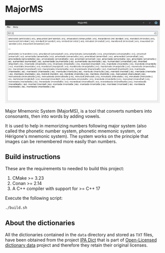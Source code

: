 # MajorMS

![screenshot](screenshot.png)

Major Mnemonic System (MajorMS), is a tool that converts numbers into consonants, then into words by adding vowels.

It is used to help in memorizing numbers following  major system (also called the phonetic number system, phonetic mnemonic system, or Hérigone's mnemonic system). The system works on the principle that images can be remembered more easily than numbers.

## Build instructions

These are the requirements to needed to build this project:

1. CMake >= 3.23
1. Conan >= 2.14
1. A C++ compiler with support for >= C++ 17

Execute the following script:

```shell
./build.sh
```

## About the dictionaries

All the dictionaries contained in the `data` directory and stored as `TXT` files, have been obtained from the project [IPA Dict](https://github.com/open-dict-data/ipa-dict) that is part of [Open-Licensed dictionary data](https://open-dict-data.github.io/) project and therefore they retain their original licenses.
